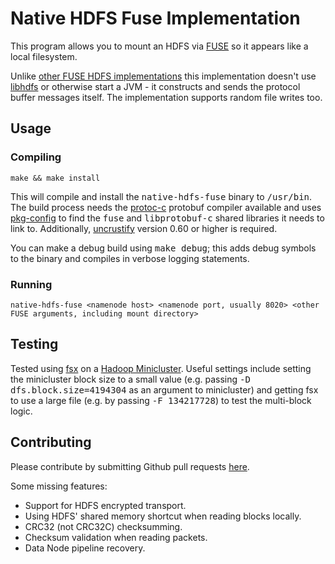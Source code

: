 # Native HDFS Fuse Implementation

This program allows you to mount an HDFS via [FUSE](http://fuse.sourceforge.net) so it appears like a local filesystem. 

Unlike [other FUSE HDFS implementations](https://wiki.apache.org/hadoop/MountableHDFS) this implementation doesn't use [libhdfs](https://wiki.apache.org/hadoop/LibHDFS) or otherwise start a JVM - it constructs and sends the protocol buffer messages itself. The implementation supports random file writes too.

## Usage

### Compiling

    make && make install

This will compile and install the <tt>native-hdfs-fuse</tt> binary to <tt>/usr/bin</tt>. The build process needs the [protoc-c](https://github.com/protobuf-c/protobuf-c) protobuf compiler available and uses [pkg-config](http://www.freedesktop.org/wiki/Software/pkg-config) to find the <tt>fuse</tt> and <tt>libprotobuf-c</tt> shared libraries it needs to link to. Additionally, [uncrustify](https://github.com/uncrustify/uncrustify) version 0.60 or higher is required.

You can make a debug build using <tt>make debug</tt>; this adds debug symbols to the binary and compiles in verbose logging statements.

### Running

    native-hdfs-fuse <namenode host> <namenode port, usually 8020> <other FUSE arguments, including mount directory>

## Testing

Tested using [fsx](http://svnweb.freebsd.org/base/head/tools/regression/fsx) on a [Hadoop Minicluster](https://hadoop.apache.org/docs/r2.3.0/hadoop-project-dist/hadoop-common/CLIMiniCluster.html). Useful settings include setting the minicluster block size to a small value (e.g. passing <tt>-D dfs.block.size=4194304</tt> as an argument to minicluster) and getting fsx to use a large file (e.g. by passing <tt> -F 134217728</tt>) to test the multi-block logic.

## Contributing

Please contribute by submitting Github pull requests [here](???).

Some missing features:

- Support for HDFS encrypted transport.
- Using HDFS' shared memory shortcut when reading blocks locally.
- CRC32 (not CRC32C) checksumming.
- Checksum validation when reading packets.
- Data Node pipeline recovery.
